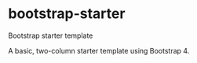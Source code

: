 bootstrap-starter
==========

Bootstrap starter template

A basic, two-column starter template using Bootstrap 4.  
